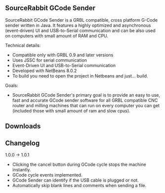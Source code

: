 SourceRabbit GCode Sender
------

SourceRabbit GCode Sender is a GRBL compatible, cross platform G-Code sender written in Java. It features a highly optimized and asynchronous (event-driven) UI and USB-to-Serial communication and can be also used on computers with small amount of RAM and CPU.

Technical details:
* Compatible only with GRBL 0.9 and later versions
* Uses JSSC for serial communication
* Event-Driven UI and USB-to-Serial communication
* Developed with NetBeans 8.0.2
* To build you need to open the project in Netbeans and just... build.

Goals:
* SourceRabbit GCode Sender's primary goal is to provide an easy to use, fast and accurate GCode sender software for all GRBL compatible CNC router and milling machines that can run on every computer you can get (included those with small amount of ram and slow cpus). 

Downloads
------



Changelog
------
1.0.0 -> 1.0.1
* Clicking the cancel button during GCode cycle stops the machine instantly.
* GCode cycle events implemented.
* GCode Sender can identify if the USB cable is plugged or not.
* Automatically skip blank lines and comments when sending a file.


